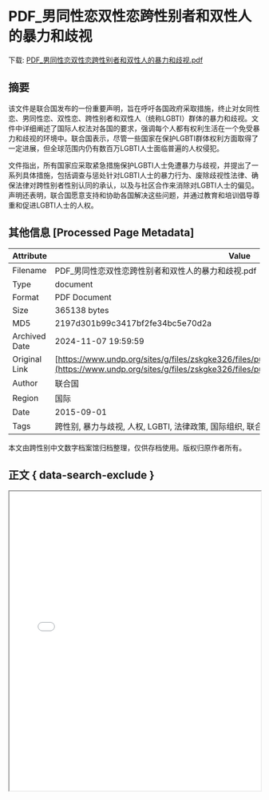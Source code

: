 # PDF_男同性恋双性恋跨性别者和双性人的暴力和歧视

<!-- tcd_download_link -->
下载: <a href="PDF_男同性恋双性恋跨性别者和双性人的暴力和歧视.pdf" download>PDF_男同性恋双性恋跨性别者和双性人的暴力和歧视.pdf</a>
<!-- tcd_download_link_end -->

## 摘要

<!-- tcd_abstract -->
该文件是联合国发布的一份重要声明，旨在呼吁各国政府采取措施，终止对女同性恋、男同性恋、双性恋、跨性别者和双性人（统称LGBTI）群体的暴力和歧视。文件中详细阐述了国际人权法对各国的要求，强调每个人都有权利生活在一个免受暴力和歧视的环境中。联合国表示，尽管一些国家在保护LGBTI群体权利方面取得了一定进展，但全球范围内仍有数百万LGBTI人士面临普遍的人权侵犯。

文件指出，所有国家应采取紧急措施保护LGBTI人士免遭暴力与歧视，并提出了一系列具体措施，包括调查与惩处针对LGBTI人士的暴力行为、废除歧视性法律、确保法律对跨性别者性别认同的承认，以及与社区合作来消除对LGBTI人士的偏见。声明还表明，联合国愿意支持和协助各国解决这些问题，并通过教育和培训倡导尊重和促进LGBTI人士的人权。

<!-- tcd_abstract_end -->

## 其他信息 [Processed Page Metadata]

| Attribute       | Value                                  |
|-----------------|----------------------------------------|
| Filename        | PDF_男同性恋双性恋跨性别者和双性人的暴力和歧视.pdf                             |
| Type            | document                                 |
| Format          | PDF Document                               |
| Size            | 365138 bytes                           |
| MD5             | 2197d301b99c3417bf2fe34bc5e70d2a                                  |
| Archived Date   | 2024-11-07 19:59:59                             |
| Original Link   | [https://www.undp.org/sites/g/files/zskgke326/files/publications/Joint_LGBTI_Statement_CHI.pdf](https://www.undp.org/sites/g/files/zskgke326/files/publications/Joint_LGBTI_Statement_CHI.pdf)                         |
| Author          | 联合国                               |
| Region          | 国际                               |
| Date            | 2015-09-01                                 |
| Tags            | 跨性别, 暴力与歧视, 人权, LGBTI, 法律政策, 国际组织, 联合国声明, 社会环境记录                                 |

本文由跨性别中文数字档案馆归档整理，仅供存档使用。版权归原作者所有。


## 正文 { data-search-exclude }

<!-- tcd_main_text -->
<iframe src="../PDF_男同性恋双性恋跨性别者和双性人的暴力和歧视.pdf" width="100%" height="600px">
    <p>无法显示PDF，请下载查看。</p>
</iframe>
<!-- tcd_main_text_end -->

